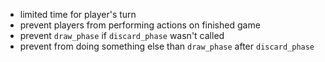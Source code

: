 * limited time for player's turn
* prevent players from performing actions on finished game
* prevent `draw_phase` if `discard_phase` wasn't called
* prevent from doing something else than `draw_phase` after `discard_phase`
